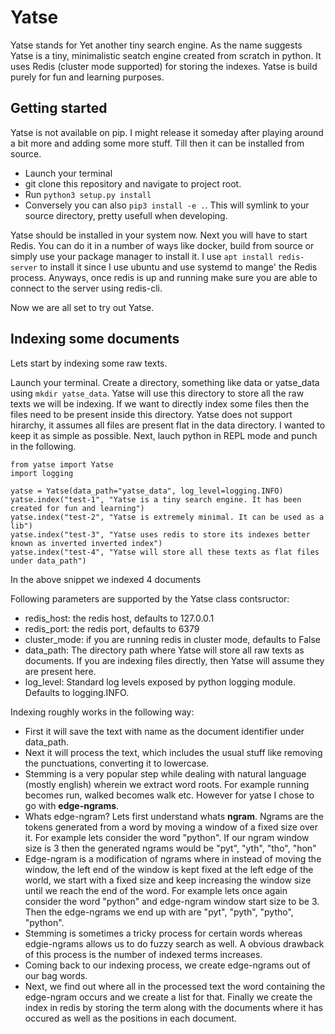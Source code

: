 # Yatse

Yatse stands for Yet another tiny search engine. As the name suggests Yatse is a tiny, minimalistic seatch engine created from scratch in python.
It uses Redis (cluster mode supported) for storing the indexes. Yatse is build purely for fun and learning purposes.

## Getting started

Yatse is not available on pip. I might release it someday after playing around a bit more and adding some more stuff. Till then it can be installed
from source.

- Launch your terminal
- git clone this repository and navigate to project root.
- Run ```python3 setup.py install```
- Conversely you can also ```pip3 install -e .```. This will symlink to your source directory, pretty usefull when developing.

Yatse should be installed in your system now. Next you will have to start Redis. You can do it in a number of ways like docker, build from source
or simply use your package manager to install it. I use ```apt install redis-server``` to install it since I use ubuntu and use systemd to mange'
the Redis process. Anyways, once redis is up and running make sure you are able to connect to the server using redis-cli.

Now we are all set to try out Yatse.

## Indexing some documents

Lets start by indexing some raw texts.

Launch your terminal. Create a directory, something like data or yatse_data using ```mkdir yatse_data```. Yatse will use this directory to store all
the raw texts we will be indexing. If we want to directly index some files then the files need to be present inside this directory. Yatse does not
support hirarchy, it assumes all files are present flat in the data directory. I wanted to keep it as simple as possible.
Next, lauch python in REPL mode and punch in the following.

```
from yatse import Yatse
import logging

yatse = Yatse(data_path="yatse_data", log_level=logging.INFO)
yatse.index("test-1", "Yatse is a tiny search engine. It has been created for fun and learning")
yatse.index("test-2", "Yatse is extremely minimal. It can be used as a lib")
yatse.index("test-3", "Yatse uses redis to store its indexes better known as inverted inverted index")
yatse.index("test-4", "Yatse will store all these texts as flat files under data_path")

```
In the above snippet we indexed 4 documents

Following parameters are supported by the Yatse class contsructor:

- redis_host: the redis host, defaults to 127.0.0.1
- redis_port: the redis port, defaults to 6379
- cluster_mode: if you are running redis in cluster mode, defaults to False
- data_path: The directory path where Yatse will store all raw texts as documents. If you are indexing files directly, then Yatse will assume they are
             present here.
- log_level: Standard log levels exposed by python logging module. Defaults to logging.INFO.

Indexing roughly works in the following way:

- First it will save the text with name as the document identifier under data_path.
- Next it will process the text, which includes the usual stuff like removing the punctuations, converting it to lowercase.
- Stemming is a very popular step while dealing with natural language (mostly english) wherein we extract word roots. For example running becomes run, walked becomes walk etc. However for yatse I chose to go with **edge-ngrams**.
- Whats edge-ngram? Lets first understand whats **ngram**. Ngrams are the tokens generated from a word by moving a window of a fixed size over it. For example lets consider the word "python". If our ngram window size is 3 then the generated ngrams would be "pyt", "yth", "tho", "hon"
- Edge-ngram is a modification of ngrams where in instead of moving the window, the left end of the window is kept fixed at the left edge of the world, we start with a fixed size and keep increasing the window size until we reach the end of the word. For example lets once again consider the word "python" and edge-ngram window start size to be 3. Then the edge-ngrams we end up with are "pyt", "pyth", "pytho", "python".
- Stemming is sometimes a tricky process for certain words whereas edgie-ngrams allows us to do fuzzy search as well. A obvious drawback of this process is the number of indexed terms increases.
- Coming back to our indexing process, we create edge-ngrams out of our bag words.
- Next, we find out where all in the processed text the word containing the edge-ngram occurs and we create a list for that. Finally we create the index in redis by storing the term along with the documents where it has occured as well as the positions in each document.
